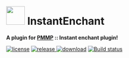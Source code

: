 # <img src="https://cdn.jsdelivr.net/gh/PresentKim/SVG-files/plugin-icons/instantenchant.svg" height="50" width="50"> InstantEnchant  
__A plugin for [PMMP](https://pmmp.io) :: Instant enchant plugin!__  

[![license](https://img.shields.io/github/license/organization/InstantEnchant-PMMP.svg?label=License)](LICENSE) [![release](https://img.shields.io/github/release/organization/InstantEnchant-PMMP.svg?label=Release) ![download](https://img.shields.io/github/downloads/organization/InstantEnchant-PMMP/total.svg?label=Download)](https://github.com/organization/InstantEnchant-PMMP/releases/latest) [![Build status](https://ci.appveyor.com/api/projects/status/p0aiqq0ututajggg/branch/master?svg=true)](https://ci.appveyor.com/project/PresentKim/instantenchant-pmmp/branch/master)
